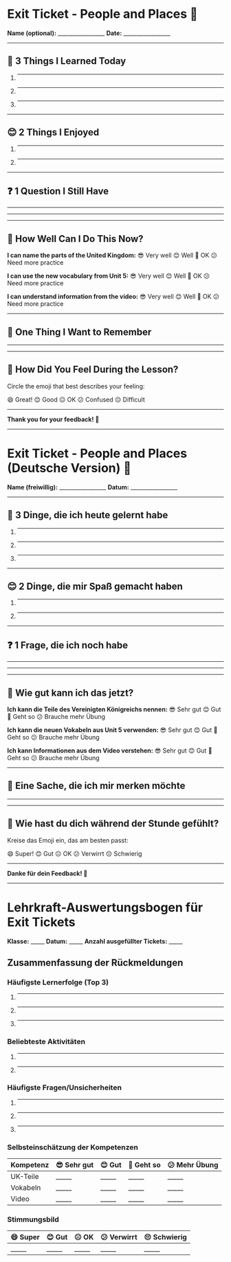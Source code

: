 # Exit Ticket - People and Places 🎫

**Name (optional):** _________________ **Date:** _________________

---

## 🌟 3 Things I Learned Today

1. _________________________________________________

2. _________________________________________________

3. _________________________________________________

---

## 😊 2 Things I Enjoyed

1. _________________________________________________

2. _________________________________________________

---

## ❓ 1 Question I Still Have

_________________________________________________

_________________________________________________

---

## 🎯 How Well Can I Do This Now?

**I can name the parts of the United Kingdom:**
😎 Very well    😊 Well    🤔 OK    😕 Need more practice

**I can use the new vocabulary from Unit 5:**
😎 Very well    😊 Well    🤔 OK    😕 Need more practice

**I can understand information from the video:**
😎 Very well    😊 Well    🤔 OK    😕 Need more practice

---

## 💭 One Thing I Want to Remember

_________________________________________________

---

## 🌈 How Did You Feel During the Lesson?

Circle the emoji that best describes your feeling:

😄 Great!    😊 Good    😐 OK    😕 Confused    😔 Difficult

---

**Thank you for your feedback! 🙏**

---

# Exit Ticket - People and Places (Deutsche Version) 🎫

**Name (freiwillig):** _________________ **Datum:** _________________

---

## 🌟 3 Dinge, die ich heute gelernt habe

1. _________________________________________________

2. _________________________________________________

3. _________________________________________________

---

## 😊 2 Dinge, die mir Spaß gemacht haben

1. _________________________________________________

2. _________________________________________________

---

## ❓ 1 Frage, die ich noch habe

_________________________________________________

_________________________________________________

---

## 🎯 Wie gut kann ich das jetzt?

**Ich kann die Teile des Vereinigten Königreichs nennen:**
😎 Sehr gut    😊 Gut    🤔 Geht so    😕 Brauche mehr Übung

**Ich kann die neuen Vokabeln aus Unit 5 verwenden:**
😎 Sehr gut    😊 Gut    🤔 Geht so    😕 Brauche mehr Übung

**Ich kann Informationen aus dem Video verstehen:**
😎 Sehr gut    😊 Gut    🤔 Geht so    😕 Brauche mehr Übung

---

## 💭 Eine Sache, die ich mir merken möchte

_________________________________________________

---

## 🌈 Wie hast du dich während der Stunde gefühlt?

Kreise das Emoji ein, das am besten passt:

😄 Super!    😊 Gut    😐 OK    😕 Verwirrt    😔 Schwierig

---

**Danke für dein Feedback! 🙏**

---

# Lehrkraft-Auswertungsbogen für Exit Tickets

**Klasse:** _____ **Datum:** _____ **Anzahl ausgefüllter Tickets:** _____

## Zusammenfassung der Rückmeldungen

### Häufigste Lernerfolge (Top 3)
1. _________________________________________________
2. _________________________________________________
3. _________________________________________________

### Beliebteste Aktivitäten
1. _________________________________________________
2. _________________________________________________

### Häufigste Fragen/Unsicherheiten
1. _________________________________________________
2. _________________________________________________
3. _________________________________________________

### Selbsteinschätzung der Kompetenzen

| Kompetenz | 😎 Sehr gut | 😊 Gut | 🤔 Geht so | 😕 Mehr Übung |
|-----------|-------------|--------|-------------|----------------|
| UK-Teile | _____ | _____ | _____ | _____ |
| Vokabeln | _____ | _____ | _____ | _____ |
| Video | _____ | _____ | _____ | _____ |

### Stimmungsbild

| 😄 Super | 😊 Gut | 😐 OK | 😕 Verwirrt | 😔 Schwierig |
|----------|--------|-------|-------------|--------------|
| _____ | _____ | _____ | _____ | _____ |

